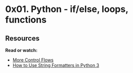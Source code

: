 # 0x01. Python - if/else, loops, functions

## Resources

**Read or watch:**

* [More Control Flows](https://www.docs.python.org/3/tutorial/controlflow.html)
* [How to Use String Formatters in Python 3](https://www.digitalocean.com/community/tutorials/how-to-use-string-formatters-in-python-3)
